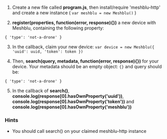 1) Create a new file called **program.js**, then install/require 'meshblu-http'
  and create a new instance ( `var meshblu = new Meshblu()` )

2) **register(properties, function(error, response){})** a new device with Meshblu,
  containing the following property:

  `{ 'type': 'not-a-drone' }`

3) In the callback, claim your new device: `var device = new Meshblu({ 'uuid': uuid, 'token': token })`

4) Then, **search(query, metadata, function(error, response){})** for your device.
  Your metadata should be an empty object: `{}` and query should be:

  `{ 'type': 'not-a-drone' }`

5) In the callback of **search()**, **console.log(response[0].hasOwnProperty('uuid'))**,
  **console.log(response[0].hasOwnProperty('token'))** and **console.log(response[0].hasOwnProperty('meshblu'))**

### Hints

 - You should call search() on your claimed meshblu-http instance

